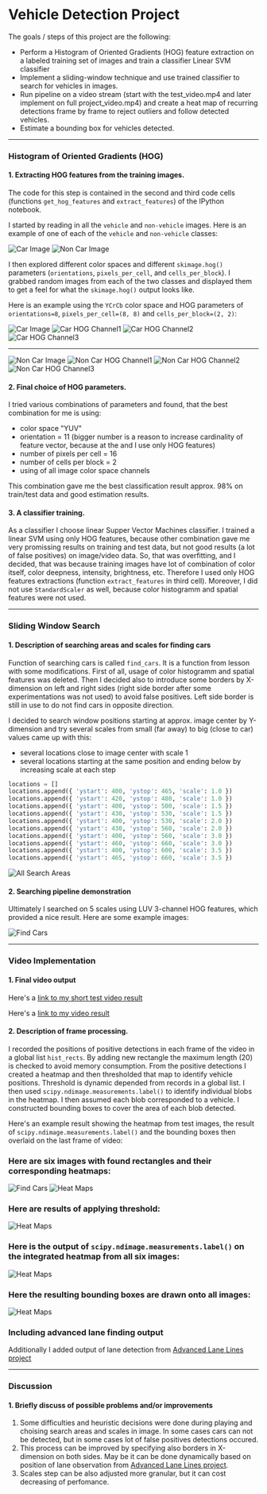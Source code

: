 
# **Vehicle Detection Project**

The goals / steps of this project are the following:

* Perform a Histogram of Oriented Gradients (HOG) feature extraction on a labeled training set of images and train a classifier Linear SVM classifier
* Implement a sliding-window technique and use trained classifier to search for vehicles in images.
* Run pipeline on a video stream (start with the test_video.mp4 and later implement on full project_video.mp4) and create a heat map of recurring detections frame by frame to reject outliers and follow detected vehicles.
* Estimate a bounding box for vehicles detected.

---

### Histogram of Oriented Gradients (HOG)

#### 1. Extracting HOG features from the training images.

The code for this step is contained in the second and third code cells (functions `get_hog_features` and `extract_features`) of the IPython notebook.

I started by reading in all the `vehicle` and `non-vehicle` images.  Here is an example of one of each of the `vehicle` and `non-vehicle` classes:

![Car Image](/output_images/car_original.png)
![Non Car Image](/output_images/not_car_original.png)

I then explored different color spaces and different `skimage.hog()` parameters (`orientations`, `pixels_per_cell`, and `cells_per_block`). I grabbed random images from each of the two classes and displayed them to get a feel for what the `skimage.hog()` output looks like.

Here is an example using the `YCrCb` color space and HOG parameters of `orientations=8`, `pixels_per_cell=(8, 8)` and `cells_per_block=(2, 2)`:

![Car Image](/output_images/car_original.png)
![Car HOG Channel1](/output_images/car_hog1.png)
![Car HOG Channel2](/output_images/car_hog2.png)
![Car HOG Channel3](/output_images/car_hog3.png)

---
![Non Car Image](/output_images/not_car_original.png)
![Non Car HOG Channel1](/output_images/not_car_hog1.png)
![Non Car HOG Channel2](/output_images/not_car_hog2.png)
![Non Car HOG Channel3](/output_images/not_car_hog3.png)

#### 2. Final choice of HOG parameters.

I tried various combinations of parameters and found, that the best combination for me is using:
- color space "YUV"
- orientation = 11 (bigger number is a reason to increase cardinality of feature vector, because at the and I use only HOG features)
- number of pixels per cell = 16
- number of cells per block = 2
- using of all image color space channels

This combination gave me the best classification result approx. 98% on train/test data and good estimation results.

#### 3. A classifier training.

As a classifier I choose linear Supper Vector Machines classifier.
I trained a linear SVM using only HOG features, because other combination gave me very promissing results on training and test data, but not good results (a lot of false positives) on image/video data. So, that was overfitting, and I decided, that was because training images have lot of combination of color itself, color deepness, intensity, brightness, etc.
Therefore I used only HOG features extractions (function `extract_features` in third cell).
Moreover, I did not use `StandardScaler` as well, because color histogramm and spatial features were not used.

---

### Sliding Window Search

#### 1. Description of searching areas and scales for finding cars

Function of searching cars is called `find_cars`. It is a function from lesson with some modifications.
First of all, usage of color histogramm and spatial features was deleted.
Then I decided also to introduce some borders by X-dimension on left and right sides (right side border after some experimentations was not used) to avoid false positives.
Left side border is still in use to do not find cars in opposite direction.

I decided to search window positions starting at approx. image center by Y-dimension and try several scales from small (far away) to big (close to car) values came up with this:
- several locations close to image center with scale 1
- several locations starting at the same position and ending below by increasing scale at each step
```python
locations = []
locations.append({ 'ystart': 400, 'ystop': 465, 'scale': 1.0 })
locations.append({ 'ystart': 420, 'ystop': 480, 'scale': 1.0 })
locations.append({ 'ystart': 400, 'ystop': 500, 'scale': 1.5 })
locations.append({ 'ystart': 430, 'ystop': 530, 'scale': 1.5 })
locations.append({ 'ystart': 400, 'ystop': 530, 'scale': 2.0 })
locations.append({ 'ystart': 430, 'ystop': 560, 'scale': 2.0 })
locations.append({ 'ystart': 400, 'ystop': 560, 'scale': 3.0 })
locations.append({ 'ystart': 460, 'ystop': 660, 'scale': 3.0 })
locations.append({ 'ystart': 400, 'ystop': 600, 'scale': 3.5 })
locations.append({ 'ystart': 465, 'ystop': 660, 'scale': 3.5 })
```

![All Search Areas](/output_images/all_search_areas.jpg)

#### 2. Searching pipeline demonstration

Ultimately I searched on 5 scales using LUV 3-channel HOG features, which provided a nice result.  Here are some example images:

![Find Cars](/output_images/find_cars_illustration.jpg)

---

### Video Implementation

#### 1. Final video output

Here's a [link to my short test video result](./output_videos/test_video.mp4)

Here's a [link to my video result](./output_videos/project_video.mp4)


#### 2. Description of frame processing.

I recorded the positions of positive detections in each frame of the video in a global list `hist_rects`. By adding new rectangle the maximum length (20) is checked to avoid memory consumption. From the positive detections I created a heatmap and then thresholded that map to identify vehicle positions. Threshold is dynamic depended from records in a global list. I then used `scipy.ndimage.measurements.label()` to identify individual blobs in the heatmap.  I then assumed each blob corresponded to a vehicle. I constructed bounding boxes to cover the area of each blob detected. 

Here's an example result showing the heatmap from test images, the result of `scipy.ndimage.measurements.label()` and the bounding boxes then overlaid on the last frame of video:

### Here are six images with found rectangles and their corresponding heatmaps:

![Find Cars](/output_images/find_cars_illustration.jpg)
![Heat Maps](/output_images/heat_illustration.jpg)

### Here are results of applying threshold:

![Heat Maps](/output_images/heat_tr_illustration.jpg)

### Here is the output of `scipy.ndimage.measurements.label()` on the integrated heatmap from all six images:

![Heat Maps](/output_images/label_illustration.jpg)

### Here the resulting bounding boxes are drawn onto all images:

![Heat Maps](/output_images/final_illustration.jpg)

### Including advanced lane finding output

Additionally I added output of lane detection from [Advanced Lane Lines project](https://github.com/VolodymyrIvanov/Udacity-Advanced-Lane-Lines)

---

### Discussion

#### 1. Briefly discuss of possible problems and/or improvements

1. Some difficulties and heuristic decisions were done during playing and choising search areas and scales in image. In some cases cars can not be detected, but in some cases lot of false positives detections occured.
2. This process can be improved by specifying also borders in X-dimension on both sides. May be it can be done dynamically based on position of lane observation from [Advanced Lane Lines project](https://github.com/VolodymyrIvanov/Udacity-Advanced-Lane-Lines).
3. Scales step can be also adjusted more granular, but it can cost decreasing of perfomance. 

